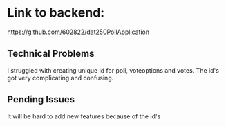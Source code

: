# Link to backend: 
https://github.com/602822/dat250PollApplication

## Technical Problems
I struggled with creating unique id for poll, voteoptions and votes. The id's got very complicating and confusing. 

## Pending Issues 
It will be hard to add new features because of the id's

